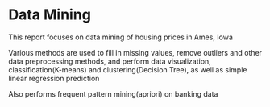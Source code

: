 # Data Mining
This report focuses on data mining of housing prices in Ames, Iowa

Various methods are used to fill in missing values, remove outliers and other data preprocessing methods, and perform data visualization, classification(K-means) and clustering(Decision Tree), as well as simple linear regression prediction

Also performs frequent pattern mining(apriori) on banking data
